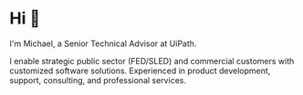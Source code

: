 # Hi 👋

I'm Michael, a Senior Technical Advisor at UiPath.

I enable strategic public sector (FED/SLED) and commercial customers with customized software solutions. Experienced in product development, support, consulting, and professional services.
